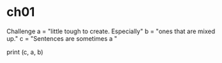 # ch01
Challenge
a = "little tough to create. Especially"
b = "ones that are mixed up."
c = "Sentences are sometimes a "

print (c, a, b)

